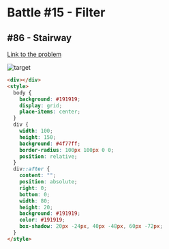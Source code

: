 # Battle #15 - Filter

## #86 - Stairway

[Link to the problem](https://cssbattle.dev/play/86)

![target](https://cssbattle.dev/targets/86.png)

```html
<div></div>
<style>
  body {
    background: #191919;
    display: grid;
    place-items: center;
  }
  div {
    width: 100;
    height: 150;
    background: #4f77ff;
    border-radius: 100px 100px 0 0;
    position: relative;
  }
  div::after {
    content: "";
    position: absolute;
    right: 0;
    bottom: 0;
    width: 80;
    height: 20;
    background: #191919;
    color: #191919;
    box-shadow: 20px -24px, 40px -48px, 60px -72px;
  }
</style>
```
